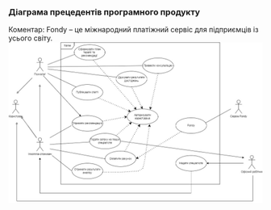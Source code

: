 ### Діаграма прецедентів програмного продукту
Коментар: Fondy – це міжнародний платіжний сервіс для підприємців із усього світу.
![](https://github.com/oleksandrblazhko/ai204-pargalova/blob/ai204-pargalova_with_laboratory_work_2/1-SoftwareRequirements/1.3-SoftwareUserRequirements/1.3.3-UseCaseDiagram/UserCase.jpg)
